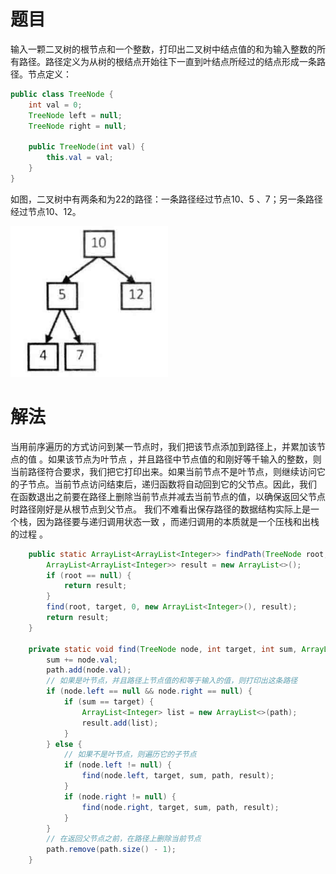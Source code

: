 # 题目

输入一颗二叉树的根节点和一个整数，打印出二叉树中结点值的和为输入整数的所有路径。路径定义为从树的根结点开始往下一直到叶结点所经过的结点形成一条路径。节点定义：

```java
public class TreeNode {
    int val = 0;
    TreeNode left = null;
    TreeNode right = null;

    public TreeNode(int val) {
        this.val = val;
    }
}
```

如图，二叉树中有两条和为22的路径：一条路径经过节点10、5 、7；另一条路径经过节点10、12。

![image-20220414110135244](二叉树中和为某一值的路径.assets/image-20220414110135244.png)

# 解法

当用前序遍历的方式访问到某一节点时，我们把该节点添加到路径上，并累加该节点的值 。如果该节点为叶节点 ，并且路径中节点值的和刚好等千输入的整数，则当前路径符合要求，我们把它打印出来。如果当前节点不是叶节点，则继续访问它的子节点。当前节点访问结束后，递归函数将自动回到它的父节点。因此，我们 在函数退出之前要在路径上删除当前节点并减去当前节点的值，以确保返回父节点时路径刚好是从根节点到父节点。 我们不难看出保存路径的数据结构实际上是一个栈，因为路径要与递归调用状态一致 ，而递归调用的本质就是一个压栈和出栈的过程 。

```java
    public static ArrayList<ArrayList<Integer>> findPath(TreeNode root, int target) {
        ArrayList<ArrayList<Integer>> result = new ArrayList<>();
        if (root == null) {
            return result;
        }
        find(root, target, 0, new ArrayList<Integer>(), result);
        return result;
    }

    private static void find(TreeNode node, int target, int sum, ArrayList<Integer> path, ArrayList<ArrayList<Integer>> result) {
        sum += node.val;
        path.add(node.val);
        // 如果是叶节点，并且路径上节点值的和等于输入的值，则打印出这条路径
        if (node.left == null && node.right == null) {
            if (sum == target) {
                ArrayList<Integer> list = new ArrayList<>(path);
                result.add(list);
            }
        } else {
            // 如果不是叶节点，则遍历它的子节点
            if (node.left != null) {
                find(node.left, target, sum, path, result);
            }
            if (node.right != null) {
                find(node.right, target, sum, path, result);
            }
        }
        // 在返回父节点之前，在路径上删除当前节点
        path.remove(path.size() - 1);
    }
```


